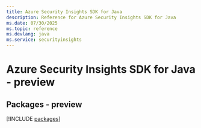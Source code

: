 ```yaml
---
title: Azure Security Insights SDK for Java
description: Reference for Azure Security Insights SDK for Java
ms.date: 07/30/2025
ms.topic: reference
ms.devlang: java
ms.service: securityinsights
---
```

# Azure Security Insights SDK for Java - preview
## Packages - preview
[!INCLUDE [packages](security-insights-index.md)]